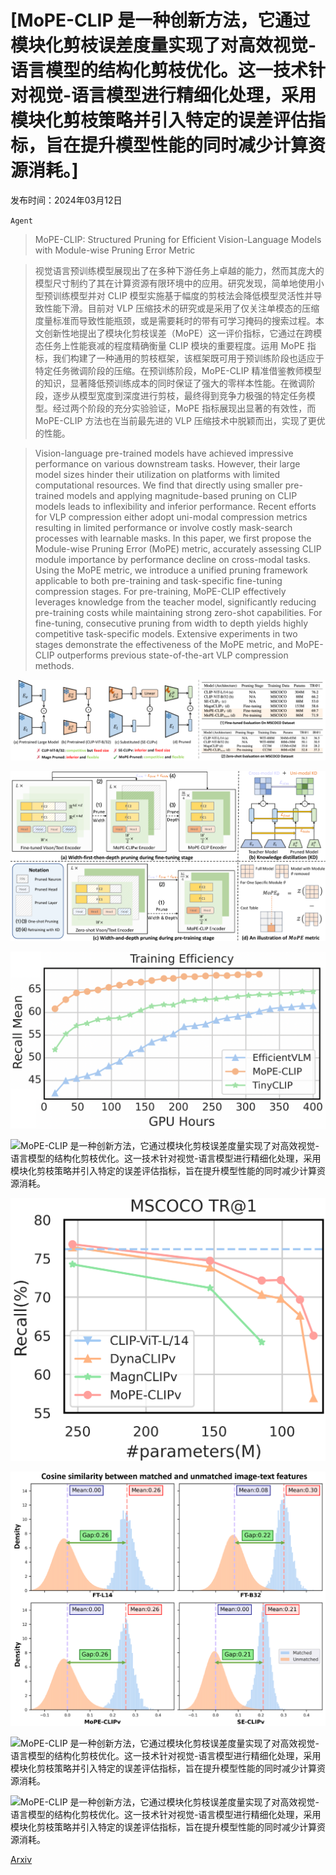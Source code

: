 # [MoPE-CLIP 是一种创新方法，它通过模块化剪枝误差度量实现了对高效视觉-语言模型的结构化剪枝优化。这一技术针对视觉-语言模型进行精细化处理，采用模块化剪枝策略并引入特定的误差评估指标，旨在提升模型性能的同时减少计算资源消耗。]

发布时间：2024年03月12日

`Agent`

> MoPE-CLIP: Structured Pruning for Efficient Vision-Language Models with Module-wise Pruning Error Metric

> 视觉语言预训练模型展现出了在多种下游任务上卓越的能力，然而其庞大的模型尺寸制约了其在计算资源有限环境中的应用。研究发现，简单地使用小型预训练模型并对 CLIP 模型实施基于幅度的剪枝法会降低模型灵活性并导致性能下滑。目前对 VLP 压缩技术的研究或是采用了仅关注单模态的压缩度量标准而导致性能瓶颈，或是需要耗时的带有可学习掩码的搜索过程。本文创新性地提出了模块化剪枝误差（MoPE）这一评价指标，它通过在跨模态任务上性能衰减的程度精确衡量 CLIP 模块的重要程度。运用 MoPE 指标，我们构建了一种通用的剪枝框架，该框架既可用于预训练阶段也适应于特定任务微调阶段的压缩。在预训练阶段，MoPE-CLIP 精准借鉴教师模型的知识，显著降低预训练成本的同时保证了强大的零样本性能。在微调阶段，逐步从模型宽度到深度进行剪枝，最终得到竞争力极强的特定任务模型。经过两个阶段的充分实验验证，MoPE 指标展现出显著的有效性，而 MoPE-CLIP 方法也在当前最先进的 VLP 压缩技术中脱颖而出，实现了更优的性能。

> Vision-language pre-trained models have achieved impressive performance on various downstream tasks. However, their large model sizes hinder their utilization on platforms with limited computational resources. We find that directly using smaller pre-trained models and applying magnitude-based pruning on CLIP models leads to inflexibility and inferior performance. Recent efforts for VLP compression either adopt uni-modal compression metrics resulting in limited performance or involve costly mask-search processes with learnable masks. In this paper, we first propose the Module-wise Pruning Error (MoPE) metric, accurately assessing CLIP module importance by performance decline on cross-modal tasks. Using the MoPE metric, we introduce a unified pruning framework applicable to both pre-training and task-specific fine-tuning compression stages. For pre-training, MoPE-CLIP effectively leverages knowledge from the teacher model, significantly reducing pre-training costs while maintaining strong zero-shot capabilities. For fine-tuning, consecutive pruning from width to depth yields highly competitive task-specific models. Extensive experiments in two stages demonstrate the effectiveness of the MoPE metric, and MoPE-CLIP outperforms previous state-of-the-art VLP compression methods.

![MoPE-CLIP 是一种创新方法，它通过模块化剪枝误差度量实现了对高效视觉-语言模型的结构化剪枝优化。这一技术针对视觉-语言模型进行精细化处理，采用模块化剪枝策略并引入特定的误差评估指标，旨在提升模型性能的同时减少计算资源消耗。](../../../paper_images/2403.07839/x1.png)

![MoPE-CLIP 是一种创新方法，它通过模块化剪枝误差度量实现了对高效视觉-语言模型的结构化剪枝优化。这一技术针对视觉-语言模型进行精细化处理，采用模块化剪枝策略并引入特定的误差评估指标，旨在提升模型性能的同时减少计算资源消耗。](../../../paper_images/2403.07839/x2.png)

![MoPE-CLIP 是一种创新方法，它通过模块化剪枝误差度量实现了对高效视觉-语言模型的结构化剪枝优化。这一技术针对视觉-语言模型进行精细化处理，采用模块化剪枝策略并引入特定的误差评估指标，旨在提升模型性能的同时减少计算资源消耗。](../../../paper_images/2403.07839/Training_efficiency.png)

![MoPE-CLIP 是一种创新方法，它通过模块化剪枝误差度量实现了对高效视觉-语言模型的结构化剪枝优化。这一技术针对视觉-语言模型进行精细化处理，采用模块化剪枝策略并引入特定的误差评估指标，旨在提升模型性能的同时减少计算资源消耗。](../../../paper_images/2403.07839/x3.png)

![MoPE-CLIP 是一种创新方法，它通过模块化剪枝误差度量实现了对高效视觉-语言模型的结构化剪枝优化。这一技术针对视觉-语言模型进行精细化处理，采用模块化剪枝策略并引入特定的误差评估指标，旨在提升模型性能的同时减少计算资源消耗。](../../../paper_images/2403.07839/per_size_vision_0130.png)

![MoPE-CLIP 是一种创新方法，它通过模块化剪枝误差度量实现了对高效视觉-语言模型的结构化剪枝优化。这一技术针对视觉-语言模型进行精细化处理，采用模块化剪枝策略并引入特定的误差评估指标，旨在提升模型性能的同时减少计算资源消耗。](../../../paper_images/2403.07839/x4.png)

![MoPE-CLIP 是一种创新方法，它通过模块化剪枝误差度量实现了对高效视觉-语言模型的结构化剪枝优化。这一技术针对视觉-语言模型进行精细化处理，采用模块化剪枝策略并引入特定的误差评估指标，旨在提升模型性能的同时减少计算资源消耗。](../../../paper_images/2403.07839/x5.png)

![MoPE-CLIP 是一种创新方法，它通过模块化剪枝误差度量实现了对高效视觉-语言模型的结构化剪枝优化。这一技术针对视觉-语言模型进行精细化处理，采用模块化剪枝策略并引入特定的误差评估指标，旨在提升模型性能的同时减少计算资源消耗。](../../../paper_images/2403.07839/x6.png)

[Arxiv](https://arxiv.org/abs/2403.07839)